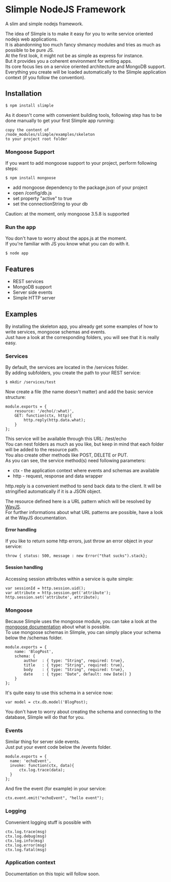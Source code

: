 Slimple NodeJS Framework 
========================
A slim and simple nodejs framework. 
  
The idea of Slimple is to make it easy for you to write service oriented nodejs web applications.  
It is abandonning too much fancy shmancy modules and tries as much as possible to be pure JS.   
At the first look, it might not be as simple as express for instance.  
But it provides you a coherent environment for writing apps.  
Its core focus lies on a service oriented architecture and MongoDB support.  
Everything you create will be loaded automatically to the Slimple application context (if you follow the convention). 

## Installation
```
$ npm install slimple
```
As it doesn't come with convenient building tools, following step has to be done manually to get your first Slimple app running:  
  
```
copy the content of  
/node_modules/slimple/examples/skeleton   
to your project root folder
```

### Mongoose Support  
If you want to add mongoose support to your project, perform following steps:  
```
$ npm install mongoose  
```
* add mongoose dependency to the package.json of your project  
* open /config/db.js  
* set property "active" to true  
* set the connectionString to your db

Caution: at the moment, only mongoose 3.5.8 is supported

### Run the app  
You don't have to worry about the apps.js at the moment.  
If you're familiar with JS you know what you can do with it.  
```
$ node app
```
## Features

* REST services
* MongoDB support
* Server side events
* Simple HTTP server

## Examples
By installing the skeleton app, you already get some examples of how to write services, mongoose schemas and events.  
Just have a look at the corresponding folders, you will see that it is really easy.  

### Services
By default, the services are located in the /services folder.  
By adding subfolders, you create the path to your REST service:

```
$ mkdir /services/test  
```

Now create a file (the name doesn't matter) and add the basic service structure:
```
module.exports = {
    resource: '/echo(/:what)',
    GET: function(ctx, http){
        http.reply(http.data.what);
    }
};
```  
This service will be available through this URL:
/test/echo  
You can nest folders as much as you like, but keep in mind that each folder will be added to the resource path.  
You also create other methods like POST, DELETE or PUT.  
As you can see, the service method(s) need following parameters: 

* ctx - the application context where events and schemas are available  
* http - request, response and data wrapper  


http.reply is a convenient method to send back data to the client. It will be stringified automatically if it is a JSON object.

The resource defined here is a URL pattern which will be resolved by [WayJS](https://github.com/haggen/wayjs).  
For further informations about what URL patterns are possible, have a look at the WayJS documentation.  
  
#### Error handling
If you like to return some http errors, just throw an error object in your service:  
```
throw { status: 500, message : new Error("that sucks").stack};
```
#### Session handling
Accessing session attributes within a service is quite simple:  
```
var sessionId = http.session.uid();
var attribute = http.session.get('attribute');
http.session.set('attribute', attribute);
```
### Mongoose  
Because Slimple uses the mongoose module, you can take a look at the [mongoose documentation](http://mongoosejs.com/docs/guide.html) about what is possible.  
To use mongoose schemas in Slimple, you can simply place your schema below the /schemas folder.  
```
module.exports = {
    name: 'BlogPost',
    schema: {
        author  : { type: "String", required: true},
        title   : { type: "String", required: true},
        body    : { type: "String", required: true},
        date    : { type: "Date", default: new Date() }
    }
};
```
It's quite easy to use this schema in a service now:
```
var model = ctx.db.model('BlogPost);
```
You don't have to worry about creating the schema and connecting to the database, Slimple will do that for you.  

### Events  
Similar thing for server side events.  
Just put your event code below the /events folder.  
```
module.exports = {
  name: 'echoEvent',
  invoke: function(ctx, data){
      ctx.log.trace(data);
  }
};
```
And fire the event (for example) in your service:  
```
ctx.event.emit("echoEvent", "hello event");
```
### Logging
Convenient logging stuff is possible with
```
ctx.log.trace(msg)
ctx.log.debug(msg)
ctx.log.info(msg)
ctx.log.error(msg)
ctx.log.fatal(msg)
```
### Application context
Documentation on this topic will follow soon.

